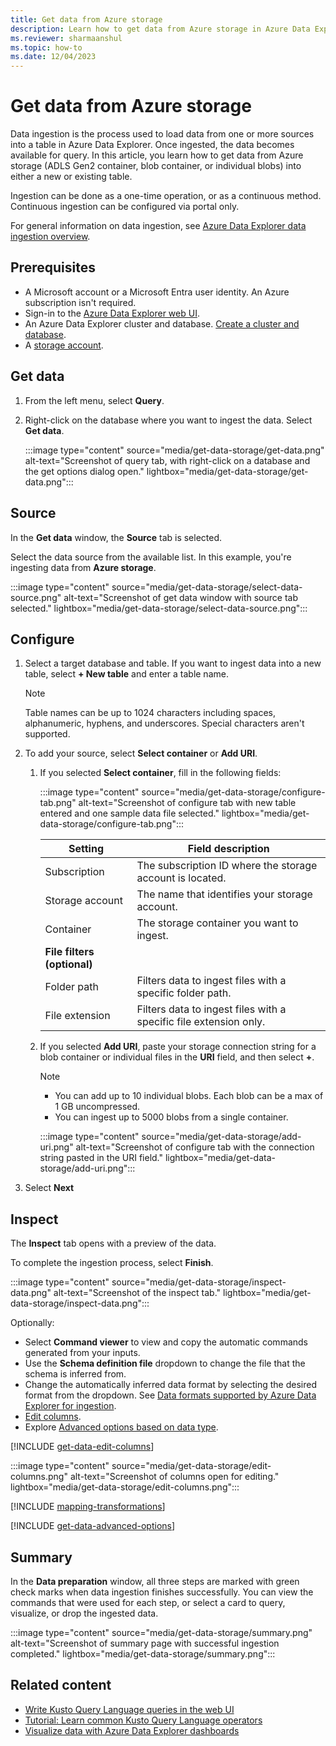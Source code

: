 ```yaml
---
title: Get data from Azure storage
description: Learn how to get data from Azure storage in Azure Data Explorer.
ms.reviewer: sharmaanshul
ms.topic: how-to
ms.date: 12/04/2023
---
```


# Get data from Azure storage

Data ingestion is the process used to load data from one or more sources into a table in Azure Data Explorer. Once ingested, the data becomes available for query. In this article, you learn how to get data from Azure storage (ADLS Gen2 container, blob container, or individual blobs) into either a new or existing table.

Ingestion can be done as a one-time operation, or as a continuous method. Continuous ingestion can be configured via portal only.

For general information on data ingestion, see [Azure Data Explorer data ingestion overview](ingest-data-overview.md).

## Prerequisites

* A Microsoft account or a Microsoft Entra user identity. An Azure subscription isn't required.
* Sign-in to the [Azure Data Explorer web UI](https://dataexplorer.azure.com/home).
* An Azure Data Explorer cluster and database. [Create a cluster and database](create-cluster-and-database.md).
* A [storage account](/azure/storage/common/storage-quickstart-create-account?tabs=azure-portal).

## Get data

1. From the left menu, select **Query**.

1. Right-click on the database where you want to ingest the data. Select **Get data**.

    :::image type="content" source="media/get-data-storage/get-data.png" alt-text="Screenshot of query tab, with right-click on a database and the get options dialog open." lightbox="media/get-data-storage/get-data.png":::

## Source

In the **Get data** window, the **Source** tab is selected.

Select the data source from the available list. In this example, you're ingesting data from **Azure storage**.

:::image type="content" source="media/get-data-storage/select-data-source.png" alt-text="Screenshot of get data window with source tab selected." lightbox="media/get-data-storage/select-data-source.png":::

## Configure

1. Select a target database and table. If you want to ingest data into a new table, select **+ New table** and enter a table name.

    > [!NOTE]
    > Table names can be up to 1024 characters including spaces, alphanumeric, hyphens, and underscores. Special characters aren't supported.

1. To add your source, select **Select container** or **Add URI**.

    1. If you selected **Select container**, fill in the following fields:

        :::image type="content" source="media/get-data-storage/configure-tab.png" alt-text="Screenshot of configure tab with new table entered and one sample data file selected." lightbox="media/get-data-storage/configure-tab.png":::

        | **Setting**                | **Field description**  |
        |--------------------------|----------|
        | Subscription               | The subscription ID where the storage account is located.     |
        | Storage account      | The name that identifies your storage account.    |
        | Container                  | The storage container you want to ingest.   |
        | **File filters (optional)**       | |
        | Folder path| Filters data to ingest files with a specific folder path. |
        | File extension| Filters data to ingest files with a specific file extension only.|

    1. If you selected **Add URI**, paste your storage connection string for a blob container or individual files in the **URI** field, and then select **+**.

        > [!NOTE]
        >
        > * You can add up to 10 individual blobs. Each blob can be a max of 1 GB uncompressed.
        > * You can ingest up to 5000 blobs from a single container.

        :::image type="content" source="media/get-data-storage/add-uri.png" alt-text="Screenshot of configure tab with the connection string pasted in the URI field."  lightbox="media/get-data-storage/add-uri.png":::

1. Select **Next**

## Inspect

The **Inspect** tab opens with a preview of the data.

To complete the ingestion process, select **Finish**.

:::image type="content" source="media/get-data-storage/inspect-data.png" alt-text="Screenshot of the inspect tab." lightbox="media/get-data-storage/inspect-data.png":::

Optionally:

* Select **Command viewer** to view and copy the automatic commands generated from your inputs.
* Use the **Schema definition file** dropdown to change the file that the schema is inferred from.
* Change the automatically inferred data format by selecting the desired format from the dropdown. See [Data formats supported by Azure Data Explorer for ingestion](ingestion-supported-formats.md).
* [Edit columns](#edit-columns).
* Explore [Advanced options based on data type](#advanced-options-based-on-data-type).

[!INCLUDE [get-data-edit-columns](includes/get-data-edit-columns.md)]

:::image type="content" source="media/get-data-storage/edit-columns.png" alt-text="Screenshot of columns open for editing." lightbox="media/get-data-storage/edit-columns.png":::

[!INCLUDE [mapping-transformations](includes/mapping-transformations.md)]

[!INCLUDE [get-data-advanced-options](includes/get-data-advanced-options.md)]

## Summary

In the **Data preparation** window, all three steps are marked with green check marks when data ingestion finishes successfully. You can view the commands that were used for each step, or select a card to query, visualize, or drop the ingested data.

:::image type="content" source="media/get-data-storage/summary.png" alt-text="Screenshot of summary page with successful ingestion completed." lightbox="media/get-data-storage/summary.png":::

## Related content

* [Write Kusto Query Language queries in the web UI](web-ui-kql.md)
* [Tutorial: Learn common Kusto Query Language operators](kusto/query/tutorials/learn-common-operators.md)
* [Visualize data with Azure Data Explorer dashboards](azure-data-explorer-dashboards.md)
